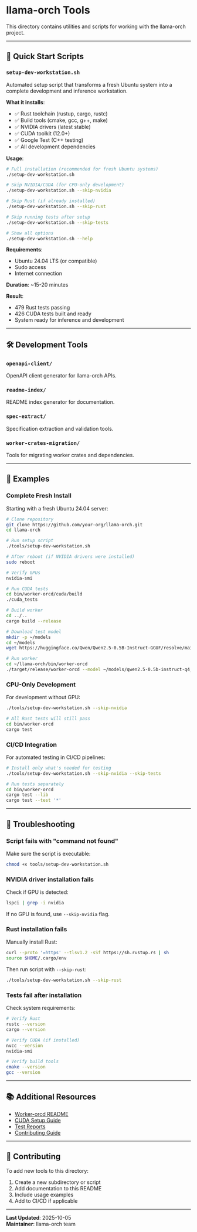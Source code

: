 # llama-orch Tools

This directory contains utilities and scripts for working with the llama-orch project.

---

## 🚀 Quick Start Scripts

### `setup-dev-workstation.sh`

Automated setup script that transforms a fresh Ubuntu system into a complete development and inference workstation.

**What it installs**:
- ✅ Rust toolchain (rustup, cargo, rustc)
- ✅ Build tools (cmake, gcc, g++, make)
- ✅ NVIDIA drivers (latest stable)
- ✅ CUDA toolkit (12.0+)
- ✅ Google Test (C++ testing)
- ✅ All development dependencies

**Usage**:
```bash
# Full installation (recommended for fresh Ubuntu systems)
./setup-dev-workstation.sh

# Skip NVIDIA/CUDA (for CPU-only development)
./setup-dev-workstation.sh --skip-nvidia

# Skip Rust (if already installed)
./setup-dev-workstation.sh --skip-rust

# Skip running tests after setup
./setup-dev-workstation.sh --skip-tests

# Show all options
./setup-dev-workstation.sh --help
```

**Requirements**:
- Ubuntu 24.04 LTS (or compatible)
- Sudo access
- Internet connection

**Duration**: ~15-20 minutes

**Result**:
- 479 Rust tests passing
- 426 CUDA tests built and ready
- System ready for inference and development

---

## 🛠️ Development Tools

### `openapi-client/`

OpenAPI client generator for llama-orch APIs.

### `readme-index/`

README index generator for documentation.

### `spec-extract/`

Specification extraction and validation tools.

### `worker-crates-migration/`

Tools for migrating worker crates and dependencies.

---

## 📝 Examples

### Complete Fresh Install

Starting with a fresh Ubuntu 24.04 server:

```bash
# Clone repository
git clone https://github.com/your-org/llama-orch.git
cd llama-orch

# Run setup script
./tools/setup-dev-workstation.sh

# After reboot (if NVIDIA drivers were installed)
sudo reboot

# Verify GPUs
nvidia-smi

# Run CUDA tests
cd bin/worker-orcd/cuda/build
./cuda_tests

# Build worker
cd ../..
cargo build --release

# Download test model
mkdir -p ~/models
cd ~/models
wget https://huggingface.co/Qwen/Qwen2.5-0.5B-Instruct-GGUF/resolve/main/qwen2.5-0.5b-instruct-q4_k_m.gguf

# Run worker
cd ~/llama-orch/bin/worker-orcd
./target/release/worker-orcd --model ~/models/qwen2.5-0.5b-instruct-q4_k_m.gguf --gpu 0
```

### CPU-Only Development

For development without GPU:

```bash
./tools/setup-dev-workstation.sh --skip-nvidia

# All Rust tests will still pass
cd bin/worker-orcd
cargo test
```

### CI/CD Integration

For automated testing in CI/CD pipelines:

```bash
# Install only what's needed for testing
./tools/setup-dev-workstation.sh --skip-nvidia --skip-tests

# Run tests separately
cd bin/worker-orcd
cargo test --lib
cargo test --test '*'
```

---

## 🔧 Troubleshooting

### Script fails with "command not found"

Make sure the script is executable:
```bash
chmod +x tools/setup-dev-workstation.sh
```

### NVIDIA driver installation fails

Check if GPU is detected:
```bash
lspci | grep -i nvidia
```

If no GPU is found, use `--skip-nvidia` flag.

### Rust installation fails

Manually install Rust:
```bash
curl --proto '=https' --tlsv1.2 -sSf https://sh.rustup.rs | sh
source $HOME/.cargo/env
```

Then run script with `--skip-rust`:
```bash
./tools/setup-dev-workstation.sh --skip-rust
```

### Tests fail after installation

Check system requirements:
```bash
# Verify Rust
rustc --version
cargo --version

# Verify CUDA (if installed)
nvcc --version
nvidia-smi

# Verify build tools
cmake --version
gcc --version
```

---

## 📚 Additional Resources

- [Worker-orcd README](../bin/worker-orcd/README.md)
- [CUDA Setup Guide](../bin/worker-orcd/CUDA_TEST_SETUP.md)
- [Test Reports](../bin/worker-orcd/FINAL_TEST_REPORT.md)
- [Contributing Guide](../CONTRIBUTING.md)

---

## 🤝 Contributing

To add new tools to this directory:

1. Create a new subdirectory or script
2. Add documentation to this README
3. Include usage examples
4. Add to CI/CD if applicable

---

**Last Updated**: 2025-10-05  
**Maintainer**: llama-orch team
